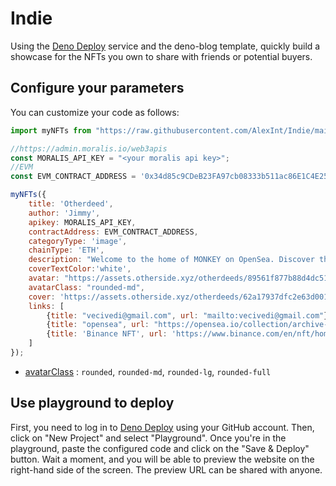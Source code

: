 # Indie

Using the [Deno Deploy](https://deno.com/deploy) service and the deno-blog template, quickly build a showcase for the NFTs you own to share with friends or potential buyers.

## Configure your parameters

You can customize your code as follows:

```js
import myNFTs from "https://raw.githubusercontent.com/AlexInt/Indie/main/NFTs/NFTs.tsx";

//https://admin.moralis.io/web3apis
const MORALIS_API_KEY = "<your moralis api key>";
//EVM
const EVM_CONTRACT_ADDRESS = '0x34d85c9CDeB23FA97cb08333b511ac86E1C4E258';

myNFTs({
    title: 'Otherdeed',
    author: 'Jimmy',
    apikey: MORALIS_API_KEY,
    contractAddress: EVM_CONTRACT_ADDRESS,
    categoryType: 'image',
    chainType: 'ETH',
    description: "Welcome to the home of MONKEY on OpenSea. Discover the best items in this collection.",
    coverTextColor:'white',
    avatar: "https://assets.otherside.xyz/otherdeeds/89561f877b88d4dc51bad965cf6a854970738d640e7910c4ca7bd11d75608a0e.jpg",
    avatarClass: "rounded-md",
    cover: 'https://assets.otherside.xyz/otherdeeds/62a17937dfc2e63d001599d85d1ad96c3cb86683b31dd6d9e12de55d96088b1c.jpg',
    links: [
        {title: "vecivedi@gmail.com", url: "mailto:vecivedi@gmail.com"},
        {title: "opensea", url: "https://opensea.io/collection/archive-of-peaceminusone-2016/drop"},
        {title: 'Binance NFT', url: 'https://www.binance.com/en/nft/home'}
    ]
});
```
* [avatarClass](https://tailwindcss.com/docs/border-radius#rounding-corners-separately) : `rounded`, `rounded-md`, `rounded-lg`, `rounded-full`

## Use playground to deploy

First, you need to log in to [Deno Deploy](https://deno.com/deploy) using your GitHub account. Then, click on "New Project" and select "Playground". Once you're in the playground, paste the configured code and click on the "Save & Deploy" button. Wait a moment, and you will be able to preview the website on the right-hand side of the screen. The preview URL can be shared with anyone.
